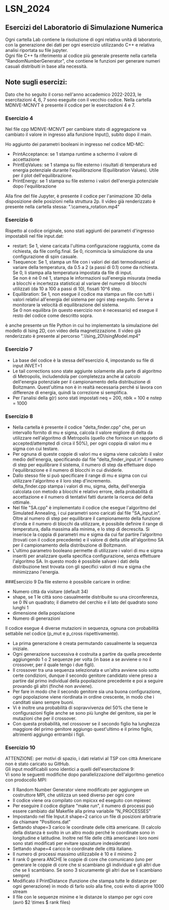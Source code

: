 # LSN_2024
## Esercizi del Laboratorio di Simulazione Numerica
Ogni cartella Lab contiene la risoluzione di ogni relativa unità di laboratorio, con la generazione dei dati per ogni esercizio utilizzando C++ e relativa analisi riportata su file jupyter. <br>
Ogni file C++ fa riferimento al codice più generale presente nella cartella "RandomNumberGenerator", che contiene le funzioni per generare numeri casuali distribuiti in base alla necessità.

## Note sugli esercizi:
Dato che ho seguito il corso nell'anno accademico 2022-2023, le esercitazioni 4, 6, 7 sono eseguite con il vecchio codice.
Nella cartella MDNVE-MCNVT è presente il codice per le esercitazioni 4 e 7.

### Esercizio 4
Nel file cpp MDNVE-MCNVT per cambiare stato di aggregazione va cambiato il valore in ingresso alla funzione Input(), subito dopo il main. 

Ho aggiunto dei parametri booleani in ingresso nel codice MD-MC:
- PrintAcceptance: se 1 stampa runtime a schermo il valore di accettazione
- PrintEqValues: se 1 stampa su file esterno i risultati di temperatura ed energia potenziale durante l'equilibrazione (Equilibration Values). Utile per il plot dell'equilibrazione.
- PrintEnergy: se 1 stampa su file esterno i valori dell'energia potenziale dopo l'equilibrazione

Alla fine del file Jupyter, è presente il codice per l'animazione 3D della disposizione delle posizioni nella struttura 2p. Il video già renderizzato è presente nella cartella stessa: ".\camera_rotation.mp4"

### Esercizio 6
Rispetto al codice originale, sono stati aggiunti dei parametri d'ingresso impostabili nel file input.dat:
- restart: Se 1, viene caricata l'ultima configurazione raggiunta, come da richiesta, da file config.final. Se 0, ricomincia la simulazione da una configurazione di spin casuale.
- Tsequence: Se 1, stampa un file con i valori dei dati termodinamici al variare della temperatura, da 0.5 a 2 (a passi di 0.1) come da richiesta.<br>
  Se 0, li stampa alla temperatura impostata da file di input.<br>
  Se non è né 0 né 1, stampa le informazioni sull'energia misurata (media a blocchi e incertezza statistica) al variare del numero di blocchi utilizzati (da 10 a 100 a passi di 10), fissati 
  10^6 step.<br>
- Equilibration: Se 1, non esegue il codice ma stampa un file con tutti i valori relativi all'energia del sistema per ogni step eseguito. Serve a monitorare la velocità di equilibrazione del     sistema.<br>
  Se 0 non equilibra (in questo esercizio non è necessario) ed esegue il resto del codice come descritto sopra.

è anche presente un file Python in cui ho implementato la simulazione del modello di Ising 2D, con video della magnetizzazione. Il video già renderizzato è presente al percorso ".\Ising_2D\IsingModel.mp4"

### Esercizio 7
- La base del codice è la stessa dell'esercizio 4, impostando su file di input iNVET=1 <br>
- Le tail corrections sono state aggiunte solamente alla parte di algoritmo di Metropolis, includendola per completezza anche al calcolo dell'energia potenziale per il campionamento della distribuzione di Boltzmann. Quest'ultima non è in realtà necessaria perché si lavora con differenze di energia, quindi la correzione si semplifica. <br>
- Per l'analisi della g(r) sono stati impostati neq = 200, nblk = 100 e nstep = 1000

### Esercizio 8
- Nella cartella è presente il codice "delta_finder.cpp" che, per un intervallo fornito di mu e sigma, calcola il valore migliore di delta da utilizzare nell'algoritmo di Metropolis (quello che fornisce un rapporto di accepted/attempted di circa il 50\%), per ogni coppia di valori mu e sigma con cui testare. <br>
- Per ognuna di queste coppie di valori mu e sigma viene calcolato il valor medio dell'energia, specificando dal file "delta_finder_input.in" il numero di step per equilibrare il sistema, il numero di step da effettuare dopo l'equilibrazione e il numero di blocchi in cui dividerle. <br>
- Dallo stesso file si può specificare il range di mu e sigma con cui utilizzare l'algoritmo e il loro step d'incremento. <br>
delta_finder.cpp stampa i valori di mu, sigma, delta, dell'energia calcolata con metodo a blocchi e relativo errore, della probabilità di accettazione e il numero di tentativi fatti durante la ricerca del delta ottimale. <br>
- Nel file "SA.cpp" è implementato il codice che esegue l'algoritmo del Simulated Annealing, i cui parametri sono caricati dal file "SA_input.in". Oltre al numero di step per equilibrare il campionamento della funzione d'onda e il numero di blocchi da utilizzare, è possibile definire il range di temperatura, dalla massima alla minima, e lo step di decrescita. Si inserisce la coppia di parametri mu e sigma da cui far partire l'algoritmo (trovati con il codice precedente) e il valore di delta utile all'algoritmo SA per il campionamento della distribuzione di Boltzmann. <br>
- L'ultimo parametro booleano permette di utilizzare i valori di mu e sigma inseriti per analizzare quella specifica configurazione, senza effettuare l'algoritmo SA. In questo modo è possibile salvare i dati della distribuzione test trovata con gli specifici valori di mu e sigma che minimizzano l'energia.

###Esercizio 9
Da file esterno è possibile caricare in ordine:
- Numero città da visitare (default 34)
- shape, se 1 le città sono casualmente distribuite su una circonferenza, se 0 IN un quadrato; il diametro del cerchio e il lato del quadrato sono lunghi 1
- dimensione della popolazione
- Numero di generazioni

Il codice esegue 4 diverse mutazioni in sequenza, ognuna con probabilità settabile nel codice (p_mut e p_cross rispettivamente). <br>
- La prima generazione è creata permutando casualmente la sequenza iniziale. <br>
- Ogni generazione successiva è costruita a partire da quella precedente aggiungendo 1 o 2 sequenze per volta (in base a se avviene o no il crossover, per il quale tengo i due figli). <br>
- Il crossover tra una sequenza selezionata e un'altra avviene solo sotto certe condizioni, dunque il secondo genitore candidato viene preso a partire dal primo individual della popolazione precedente e poi a seguire provando gli altri (finché non avviene).
- Per fare in modo che il secondo genitore sia una buona configurazione, ogni popolazione viene riordinata in ordine crescente, in modo che i canditati siano sempre buoni. <br>
- Vi è inoltre una probabilità di sopravvivenza del 50\% che tiene le configurazioni figlie anche se sono più lunghe del genitore, sia per le mutazioni che per il crossover.
- Con questa probabilità, nel crossover se il secondo figlio ha lunghezza maggiore del primo genitore aggiungo quest'ultimo e il primo figlio, altrimenti aggiungo entrambi i figli.

### Esercizio 10
ATTENZIONE: per motivi di spazio, i dati relativi al TSP con città Americane non è stato caricato su GitHub. <br>
Gli input modificabili sono identici a quelli dell'esercitazione 9:<br>
Vi sono le seguenti modifiche dopo parallelizzazione dell'algoritmo genetico con prodocollo MPI:
- Il Random Number Generator viene modificato per aggiungere un costruttore MPI, che utilizza un seed diverso per ogni core
- Il codice viene ora compilato con mpicxx ed eseguito con mpiexec
- Per eseguire il codice digitare "make run", il numero di processi può essere cambiato dal Makefile alla prima variabile "N_PROCESSES"
- Impostando nel file Input.it shape=2 carico un file di posizioni arbitrarie da chiamare "Positions.dat"
- Settando shape=3 carico le coordinate delle città americane. (Il calcolo della distanza è svolto in un altro modo perché le coordinate sono in longitudine e latitudine. Inoltre nel file delle città americane i loro nomi sono stati modificati per evitare spaziature indesiderate)
- Settando shape=4 carico le coordinate delle città italiane.
- Il numero di processi massimo utilizzabile è 10 e il minimo 2
- Il rank 0 genera ANCHE le coppie di core che comunicano
(uno per generare le coppie di core che si scambiano gli individual e gli altri due che se li scambiano. Se sono 3 sicuramente gli altri due se li scambiano sempre)
- Modificato il PrintDistance (funzione che stampa tutte le distanze per ogni generazione) in modo di farlo solo alla fine, cosi evito di aprire 1000 stream
- Il file con le sequenze minime e le distanze lo stampo per ogni core (avrò $2 \times $ rank files)
